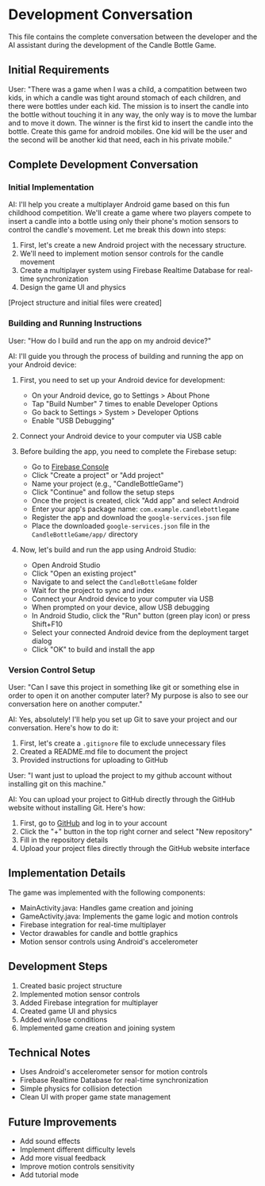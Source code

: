 # Development Conversation

This file contains the complete conversation between the developer and the AI assistant during the development of the Candle Bottle Game.

## Initial Requirements
User: "There was a game when I was a child, a compatition between two kids, in which a candle was tight around stomach of each children, and there were bottles under each kid. The mission is to insert the candle into the bottle without touching it in any way, the only way is to move the lumbar and to move it down. The winner is the first kid to insert the candle into the bottle. Create this game for android mobiles. One kid will be the user and the second will be another kid that need, each in his private mobile."

## Complete Development Conversation

### Initial Implementation
AI: I'll help you create a multiplayer Android game based on this fun childhood competition. We'll create a game where two players compete to insert a candle into a bottle using only their phone's motion sensors to control the candle's movement. Let me break this down into steps:

1. First, let's create a new Android project with the necessary structure.
2. We'll need to implement motion sensor controls for the candle movement
3. Create a multiplayer system using Firebase Realtime Database for real-time synchronization
4. Design the game UI and physics

[Project structure and initial files were created]

### Building and Running Instructions
User: "How do I build and run the app on my android device?"

AI: I'll guide you through the process of building and running the app on your Android device:

1. First, you need to set up your Android device for development:
   - On your Android device, go to Settings > About Phone
   - Tap "Build Number" 7 times to enable Developer Options
   - Go back to Settings > System > Developer Options
   - Enable "USB Debugging"

2. Connect your Android device to your computer via USB cable

3. Before building the app, you need to complete the Firebase setup:
   - Go to [Firebase Console](https://console.firebase.google.com/)
   - Click "Create a project" or "Add project"
   - Name your project (e.g., "CandleBottleGame")
   - Click "Continue" and follow the setup steps
   - Once the project is created, click "Add app" and select Android
   - Enter your app's package name: `com.example.candlebottlegame`
   - Register the app and download the `google-services.json` file
   - Place the downloaded `google-services.json` file in the `CandleBottleGame/app/` directory

4. Now, let's build and run the app using Android Studio:
   - Open Android Studio
   - Click "Open an existing project"
   - Navigate to and select the `CandleBottleGame` folder
   - Wait for the project to sync and index
   - Connect your Android device to your computer via USB
   - When prompted on your device, allow USB debugging
   - In Android Studio, click the "Run" button (green play icon) or press Shift+F10
   - Select your connected Android device from the deployment target dialog
   - Click "OK" to build and install the app

### Version Control Setup
User: "Can I save this project in something like git or something else in order to open it on another computer later? My purpose is also to see our conversation here on another computer."

AI: Yes, absolutely! I'll help you set up Git to save your project and our conversation. Here's how to do it:

1. First, let's create a `.gitignore` file to exclude unnecessary files
2. Created a README.md file to document the project
3. Provided instructions for uploading to GitHub

User: "I want just to upload the project to my github account without installing git on this machine."

AI: You can upload your project to GitHub directly through the GitHub website without installing Git. Here's how:

1. First, go to [GitHub](https://github.com) and log in to your account
2. Click the "+" button in the top right corner and select "New repository"
3. Fill in the repository details
4. Upload your project files directly through the GitHub website interface

## Implementation Details
The game was implemented with the following components:
- MainActivity.java: Handles game creation and joining
- GameActivity.java: Implements the game logic and motion controls
- Firebase integration for real-time multiplayer
- Vector drawables for candle and bottle graphics
- Motion sensor controls using Android's accelerometer

## Development Steps
1. Created basic project structure
2. Implemented motion sensor controls
3. Added Firebase integration for multiplayer
4. Created game UI and physics
5. Added win/lose conditions
6. Implemented game creation and joining system

## Technical Notes
- Uses Android's accelerometer sensor for motion controls
- Firebase Realtime Database for real-time synchronization
- Simple physics for collision detection
- Clean UI with proper game state management

## Future Improvements
- Add sound effects
- Implement different difficulty levels
- Add more visual feedback
- Improve motion controls sensitivity
- Add tutorial mode 